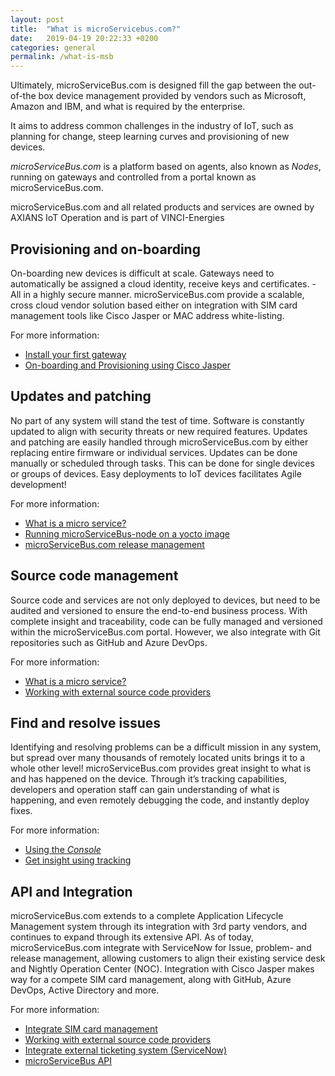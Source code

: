 ```yaml
---
layout: post
title:  "What is microServicebus.com?"
date:   2019-04-19 20:22:33 +0200
categories: general
permalink: /what-is-msb
---
```


Ultimately, microServiceBus.com is designed fill the gap between the out-of-the box device management provided by vendors such as Microsoft, Amazon and IBM, and what is required by the enterprise. 

It aims to address common challenges in the industry of IoT, such as planning for change, steep learning curves and provisioning of new devices. 

*microServiceBus.com* is a platform based on agents, also known as *Nodes*, running on gateways and controlled from a portal known as microServiceBus.com. 

microServiceBus.com and all related products and services are owned by AXIANS IoT Operation and is part of VINCI-Energies


## Provisioning and on-boarding
On-boarding new devices is difficult at scale. Gateways need to automatically be assigned a cloud identity, receive keys and certificates. -All in a highly secure manner.
microServiceBus.com provide a scalable, cross cloud vendor solution based either on integration with SIM card management tools like Cisco Jasper or MAC address white-listing.

For more information:
* [Install your first gateway]({{site.baseurl}}/installing-microservicebus-node)
* [On-boarding and Provisioning using Cisco Jasper]({{site.baseurl}}/integrate-sim-card-management)


## Updates and patching
No part of any system will stand the test of time. Software is constantly updated to align with security threats or new required features.
Updates and patching are easily handled through microServiceBus.com by either replacing entire firmware or individual services. Updates can be done manually or scheduled through tasks. This can be done for single devices or groups of devices.
Easy deployments to IoT devices facilitates Agile development!

For more information:
* [What is a micro service?]({{site.baseurl}}/what-is-a-micro-service)
* [Running microServiceBus-node on a yocto image]({{site.baseurl}}/running-microservicebus-node-on-a-yocto-image)
* [microServiceBus.com release management]({{site.baseurl}}/microservicebus-release-management)


## Source code management
Source code and services are not only deployed to devices, but need to be audited and versioned to ensure the end-to-end business process.
With complete insight and traceability, code can be fully managed and versioned within the microServiceBus.com portal. However, we also integrate with Git repositories such as GitHub and Azure DevOps.


For more information:
* [What is a micro service?]({{site.baseurl}}/what-is-a-micro-service)
* [Working with external source code providers]({{site.baseurl}}/working-with-external-source-code-providers)

## Find and resolve issues
Identifying and resolving problems can be a difficult mission in any system, but spread over many thousands of remotely located units brings it to a whole other level!
microServiceBus.com provides great insight to what is and has happened on the device. Through it’s tracking capabilities, developers and operation staff can gain understanding of what is happening, and even remotely debugging the code, and instantly deploy fixes.

For more information:
* [Using the *Console*]({{site.baseurl}}/using-the-console)
* [Get insight using tracking]({{site.baseurl}}/get-insight-using-tracking)


## API and Integration
microServiceBus.com extends to a complete Application Lifecycle Management system through its integration with 3rd party vendors, and continues to expand through its extensive API.
As of today, microServiceBus.com integrate with ServiceNow for Issue, problem- and release management, allowing customers to align their existing service desk and Nightly Operation Center (NOC). Integration with Cisco Jasper makes way for a compete SIM card management, along with GitHub, Azure DevOps, Active Directory and more.


For more information:
* [Integrate SIM card management]({{site.baseurl}}/integrate-sim-card-management)
* [Working with external source code providers]({{site.baseurl}}/working-with-external-source-code-providers)
* [Integrate external ticketing system (ServiceNow)]({{site.baseurl}}/integrate-external-ticketing-system)
* [microServiceBus API]({{site.baseurl}}/using-microservicebus-api)
